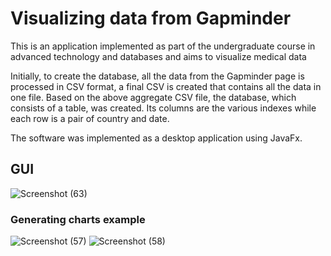 # Visualizing data from Gapminder

This is an application implemented as part of the undergraduate course in advanced technology and databases and aims to visualize medical data

Initially, to create the database, all the data from the Gapminder page is processed in CSV format, a final CSV is created that contains all the data in one file. Based on the above aggregate CSV file, the database, which consists of a table, was created. Its columns are the various indexes while each row is a pair of country and date.

The software was implemented as a desktop application using JavaFx.

## GUI

![Screenshot (63)](https://user-images.githubusercontent.com/17185057/119829496-96bd7700-befb-11eb-8479-9a357ae2ee5b.png)


### Generating charts example
![Screenshot (57)](https://user-images.githubusercontent.com/17185057/119829594-b0f75500-befb-11eb-81e3-4275fbd0f3f5.png)
![Screenshot (58)](https://user-images.githubusercontent.com/17185057/119829606-b2c11880-befb-11eb-9664-7cdca34bf718.png)

